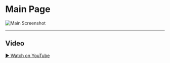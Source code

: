 # Main Page

![Main Screenshot](https://your-image-link.png)

---

## Video
[▶ Watch on YouTube](https://www.youtube.com/watch?v=tt6ZB3-Vpd4)
